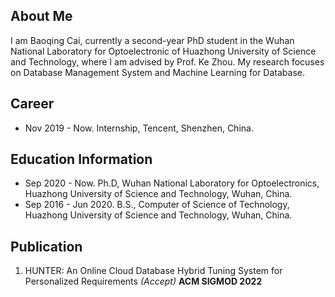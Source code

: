 
## About Me

I am Baoqing Cai, currently a second-year PhD student in the Wuhan National Laboratory for Optoelectronic of Huazhong University of Science and Technology, where I am advised by Prof. Ke Zhou.
My research focuses on Database Management System and Machine Learning for Database.

## Career

- Nov 2019 - Now. Internship, Tencent, Shenzhen, China.


## Education Information

- Sep 2020 - Now. Ph.D, Wuhan National Laboratory for Optoelectronics, Huazhong University of Science and Technology, Wuhan, China.
- Sep 2016 - Jun 2020. B.S., Computer of Science of Technology, Huazhong University of Science and Technology, Wuhan, China.

## Publication

1. HUNTER: An Online Cloud Database Hybrid Tuning System for Personalized Requirements 
*(Accept)*
**ACM SIGMOD 2022**

